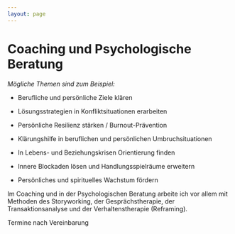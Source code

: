 ```yaml
---
layout: page
---
```


# Coaching und Psychologische Beratung

*Mögliche Themen sind zum Beispiel:*

* Berufliche und persönliche Ziele klären

* Lösungsstrategien in Konfliktsituationen erarbeiten

* Persönliche Resilienz stärken / Burnout-Prävention

* Klärungshilfe in beruflichen und persönlichen Umbruchsituationen

* In Lebens- und Beziehungskrisen Orientierung finden

* Innere Blockaden lösen und Handlungsspielräume erweitern

* Persönliches und spirituelles Wachstum fördern

Im Coaching und in der Psychologischen Beratung arbeite ich vor allem mit Methoden des Storyworking, der Gesprächstherapie, der Transaktionsanalyse und der Verhaltenstherapie (Reframing).

Termine nach Vereinbarung